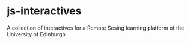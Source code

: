 # js-interactives
A collection of interactives for a Remote Sesing learning platform of the University of Edinburgh
